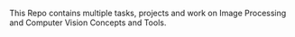 This Repo contains multiple tasks, projects and work on Image Processing and Computer Vision Concepts and Tools.

